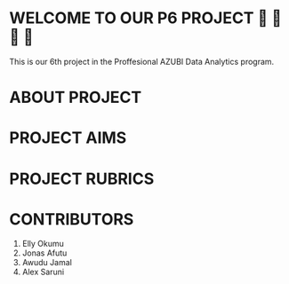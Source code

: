 # WELCOME TO OUR P6 PROJECT :rocket: :rocket: :rocket: :rocket:

This is our 6th project in the Proffesional AZUBI Data Analytics program.

# ABOUT PROJECT

# PROJECT AIMS

# PROJECT RUBRICS

# CONTRIBUTORS

1. Elly Okumu
2. Jonas Afutu
3. Awudu Jamal
4. Alex Saruni
